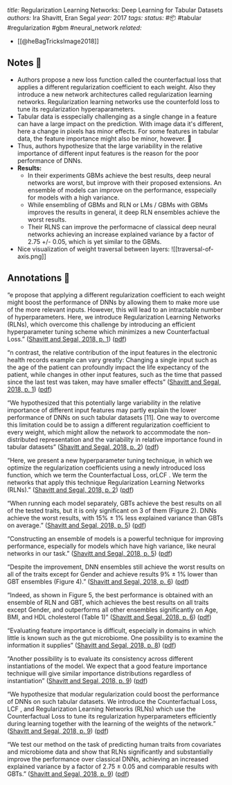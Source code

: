 *title:* Regularization Learning Networks: Deep Learning for Tabular Datasets
*authors:* Ira Shavitt, Eran Segal
*year:* 2017
*tags:* 
*status:* #📦 #tabular #regularization #gbm #neural_network 
*related:*
- [[@heBagTricksImage2018]]

## Notes 📍
- Authors propose a new loss function called the counterfactual loss that applies a different regularization coefficient to each weight. Also they introduce a new network architectures called regularization learning networks. Regularization learning networks use the  counterfold loss to tune its regularization hyperaparameters.
- Tabular data is esspecially challenging as a single change in a feature can have a large impact on the prediction. With image data it's different, here a change in pixels has minor effects. For some features in tabular data, the feature importance might also be minor, however. 🌰
- Thus, authors hypothesize that the large variability in the relative importance of different input features is the reason for the poor performance of DNNs.
- **Results:**
	- In their experiments GBMs achieve the best results, deep neural networks are worst, but improve with their proposed extensions. An ensemble of models can improve on the performance, esspecially for models with a high variance. 
	- While ensembling of GBMs and RLN or LMs / GBMs with GBMs improves the results in general, it deep RLN ensembles achieve the worst results.
	- Their RLNS can improve the performacne of classical deep neural networks achieving an increase explained variance by a factor of 2.75 +/- 0.05, which is yet similar to the GBMs.
- Nice visualization of weight traversal between layers:
![[traversal-of-axis.png]]

## Annotations 📖

“e propose that applying a different regularization coefficient to each weight might boost the performance of DNNs by allowing them to make more use of the more relevant inputs. However, this will lead to an intractable number of hyperparameters. Here, we introduce Regularization Learning Networks (RLNs), which overcome this challenge by introducing an efficient hyperparameter tuning scheme which minimizes a new Counterfactual Loss.” ([Shavitt and Segal, 2018, p. 1](zotero://select/library/items/TUGGUIBC)) ([pdf](zotero://open-pdf/library/items/M7YM34G9?page=1&annotation=P65QILVP))

“n contrast, the relative contribution of the input features in the electronic health records example can vary greatly: Changing a single input such as the age of the patient can profoundly impact the life expectancy of the patient, while changes in other input features, such as the time that passed since the last test was taken, may have smaller effects” ([Shavitt and Segal, 2018, p. 1](zotero://select/library/items/TUGGUIBC)) ([pdf](zotero://open-pdf/library/items/M7YM34G9?page=1&annotation=BKNL4T8F))

“We hypothesized that this potentially large variability in the relative importance of different input features may partly explain the lower performance of DNNs on such tabular datasets [11]. One way to overcome this limitation could be to assign a different regularization coefficient to every weight, which might allow the network to accommodate the non-distributed representation and the variability in relative importance found in tabular datasets” ([Shavitt and Segal, 2018, p. 2](zotero://select/library/items/TUGGUIBC)) ([pdf](zotero://open-pdf/library/items/M7YM34G9?page=2&annotation=5VIAHHAP))

“Here, we present a new hyperparameter tuning technique, in which we optimize the regularization coefficients using a newly introduced loss function, which we term the Counterfactual Loss, orLCF . We term the networks that apply this technique Regularization Learning Networks (RLNs).” ([Shavitt and Segal, 2018, p. 2](zotero://select/library/items/TUGGUIBC)) ([pdf](zotero://open-pdf/library/items/M7YM34G9?page=2&annotation=CMTVWPYT))

“When running each model separately, GBTs achieve the best results on all of the tested traits, but it is only significant on 3 of them (Figure 2). DNNs achieve the worst results, with 15% ± 1% less explained variance than GBTs on average.” ([Shavitt and Segal, 2018, p. 5](zotero://select/library/items/TUGGUIBC)) ([pdf](zotero://open-pdf/library/items/M7YM34G9?page=5&annotation=XZFERL5V))

“Constructing an ensemble of models is a powerful technique for improving performance, especially for models which have high variance, like neural networks in our task.” ([Shavitt and Segal, 2018, p. 5](zotero://select/library/items/TUGGUIBC)) ([pdf](zotero://open-pdf/library/items/M7YM34G9?page=5&annotation=QP9GARFH))

“Despite the improvement, DNN ensembles still achieve the worst results on all of the traits except for Gender and achieve results 9% ± 1% lower than GBT ensembles (Figure 4).” ([Shavitt and Segal, 2018, p. 6](zotero://select/library/items/TUGGUIBC)) ([pdf](zotero://open-pdf/library/items/M7YM34G9?page=6&annotation=UM3KUSRP))

“Indeed, as shown in Figure 5, the best performance is obtained with an ensemble of RLN and GBT, which achieves the best results on all traits except Gender, and outperforms all other ensembles significantly on Age, BMI, and HDL cholesterol (Table 1)” ([Shavitt and Segal, 2018, p. 6](zotero://select/library/items/TUGGUIBC)) ([pdf](zotero://open-pdf/library/items/M7YM34G9?page=6&annotation=LQVXNYE8))

“Evaluating feature importance is difficult, especially in domains in which little is known such as the gut microbiome. One possibility is to examine the information it supplies” ([Shavitt and Segal, 2018, p. 8](zotero://select/library/items/TUGGUIBC)) ([pdf](zotero://open-pdf/library/items/M7YM34G9?page=8&annotation=XIXZPM2I))

“Another possibility is to evaluate its consistency across different instantiations of the model. We expect that a good feature importance technique will give similar importance distributions regardless of instantiation” ([Shavitt and Segal, 2018, p. 9](zotero://select/library/items/TUGGUIBC)) ([pdf](zotero://open-pdf/library/items/M7YM34G9?page=9&annotation=LSSA3XMR))

“We hypothesize that modular regularization could boost the performance of DNNs on such tabular datasets. We introduce the Counterfactual Loss, LCF , and Regularization Learning Networks (RLNs) which use the Counterfactual Loss to tune its regularization hyperparameters efficiently during learning together with the learning of the weights of the network.” ([Shavitt and Segal, 2018, p. 9](zotero://select/library/items/TUGGUIBC)) ([pdf](zotero://open-pdf/library/items/M7YM34G9?page=9&annotation=JHE6K2Z2))

“We test our method on the task of predicting human traits from covariates and microbiome data and show that RLNs significantly and substantially improve the performance over classical DNNs, achieving an increased explained variance by a factor of 2.75 ± 0.05 and comparable results with GBTs.” ([Shavitt and Segal, 2018, p. 9](zotero://select/library/items/TUGGUIBC)) ([pdf](zotero://open-pdf/library/items/M7YM34G9?page=9&annotation=S28X7A65))